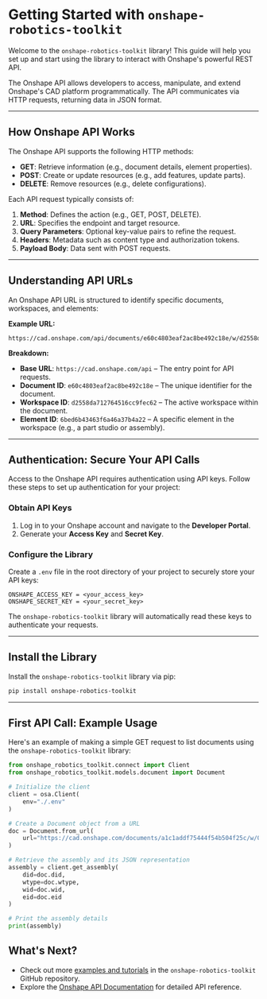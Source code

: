 # Getting Started with `onshape-robotics-toolkit`

Welcome to the `onshape-robotics-toolkit` library! This guide will help you set up and start using the library to interact with Onshape's powerful REST API.

The Onshape API allows developers to access, manipulate, and extend Onshape's CAD platform programmatically. The API communicates via HTTP requests, returning data in JSON format.

---

## How Onshape API Works

The Onshape API supports the following HTTP methods:

- **GET**: Retrieve information (e.g., document details, element properties).
- **POST**: Create or update resources (e.g., add features, update parts).
- **DELETE**: Remove resources (e.g., delete configurations).

Each API request typically consists of:

1. **Method**: Defines the action (e.g., GET, POST, DELETE).
2. **URL**: Specifies the endpoint and target resource.
3. **Query Parameters**: Optional key-value pairs to refine the request.
4. **Headers**: Metadata such as content type and authorization tokens.
5. **Payload Body**: Data sent with POST requests.

---

## Understanding API URLs

An Onshape API URL is structured to identify specific documents, workspaces, and elements:

**Example URL:**

```
https://cad.onshape.com/api/documents/e60c4803eaf2ac8be492c18e/w/d2558da712764516cc9fec62/e/6bed6b43463f6a46a37b4a22
```

**Breakdown:**

- **Base URL**: `https://cad.onshape.com/api` – The entry point for API requests.
- **Document ID**: `e60c4803eaf2ac8be492c18e` – The unique identifier for the document.
- **Workspace ID**: `d2558da712764516cc9fec62` – The active workspace within the document.
- **Element ID**: `6bed6b43463f6a46a37b4a22` – A specific element in the workspace (e.g., a part studio or assembly).

---

## Authentication: Secure Your API Calls

Access to the Onshape API requires authentication using API keys. Follow these steps to set up authentication for your project:

### Obtain API Keys

1. Log in to your Onshape account and navigate to the **Developer Portal**.
2. Generate your **Access Key** and **Secret Key**.

### Configure the Library

Create a `.env` file in the root directory of your project to securely store your API keys:

```plaintext
ONSHAPE_ACCESS_KEY = <your_access_key>
ONSHAPE_SECRET_KEY = <your_secret_key>
```

The `onshape-robotics-toolkit` library will automatically read these keys to authenticate your requests.

---

## Install the Library

Install the `onshape-robotics-toolkit` library via pip:

```sh
pip install onshape-robotics-toolkit
```

---

## First API Call: Example Usage

Here's an example of making a simple GET request to list documents using the `onshape-robotics-toolkit` library:

```python
from onshape_robotics_toolkit.connect import Client
from onshape_robotics_toolkit.models.document import Document

# Initialize the client
client = osa.Client(
    env="./.env"
)

# Create a Document object from a URL
doc = Document.from_url(
    url="https://cad.onshape.com/documents/a1c1addf75444f54b504f25c/w/0d17b8ebb2a4c76be9fff3c7/e/a86aaf34d2f4353288df8812"
)

# Retrieve the assembly and its JSON representation
assembly = client.get_assembly(
    did=doc.did,
    wtype=doc.wtype,
    wid=doc.wid,
    eid=doc.eid
)

# Print the assembly details
print(assembly)
```

## What's Next?

- Check out more [examples and tutorials](tutorials/edit.md) in the `onshape-robotics-toolkit` GitHub repository.
- Explore the [Onshape API Documentation](https://onshape-public.github.io/docs/) for detailed API reference.
